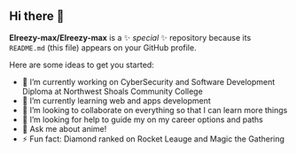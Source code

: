 ## Hi there 👋

**Elreezy-max/Elreezy-max** is a ✨ _special_ ✨ repository because its `README.md` (this file) appears on your GitHub profile.

Here are some ideas to get you started:

- 🔭 I’m currently working on CyberSecurity and Software Development Diploma at Northwest Shoals Community College
- 🌱 I’m currently learning web and apps development
- 👯 I’m looking to collaborate on everything so that I can learn more things 
- 🤔 I’m looking for help to guide my on my career options and paths
- 💬 Ask me about anime!
- ⚡ Fun fact: Diamond ranked on Rocket Leauge and Magic the Gathering
